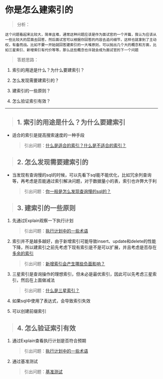 # 你是怎么建索引的

> 分析：

    这个问题看起来比较大，简单且难，通常这种问题应该是作为面试官的一个开篇，我认为应该从一些比较大的层面去回答，然后面试官可以根据你回答的内容去追问细节，这样也就拿到了主动权，有备而战。比如不要一开始就回答建索引的一大堆原则，可以抛出几个大的概念和方面，比如三星索引、新增索引有代价等等，那么这些概念也许就会成为面试官的下一个问题

> 答题思路：

1. 索引的用途是什么？为什么要建索引？

2. 怎么发现需要建索引的？

3. 建索引的一些原则？

4. 怎么验证索引有效？

----

> ## 1. 索引的用途是什么？为什么要建索引

- 适合的索引是提高搜索速度的一种手段

    > 引出问题：[什么是适合的索引？什么是不适合的索引？](适合的索引和不适合的索引.md)

> ## 2. 怎么发现需要建索引的

- 当发现有查询慢的sql的时候，可以先看下sql能不能优化，比如冗余列查询等，再考虑是否能通过索引解决问题，对于数据量小的表，索引也许弊大于利

    > 引出问题：[你一般是怎么发现查询慢的sql的？](怎么监控有问题的sql.md)

> ## 3. 建索引的一些原则

1. 先通过Explain观察一下执行计划

    > 引出问题：[执行计划中的一些术语](执行计划中的一些术语.md)

2. 索引并不是越多越好，由于新增索引可能导致insert、update和delete的性能下降，所以建索引之前先考虑下现有索引是不是可以扩展，并且考虑是否存在[多余的索引](适合的索引和不适合的索引.md)

    > 引出问题：[新增索引会产生哪些负面影响？](新增索引的代价.md)

3. 三星索引是查询操作的理想索引，但未必是最优索引，因此可以先考虑三星索引，然后在上面做减法

    > 引出问题：[什么是三星索引？](什么是三星索引.md)

4. 如果sql中使用了表达式，会导致索引失效

5. 可以创建前缀索引

> ## 4. 怎么验证索引有效

1. 通过Explain查看执行计划是否符合预期

    > 引出问题：[执行计划中的一些术语](执行计划中的一些术语.md)

2. 通过基准测试

    > 引出问题：[基准测试](基准测试.md)
